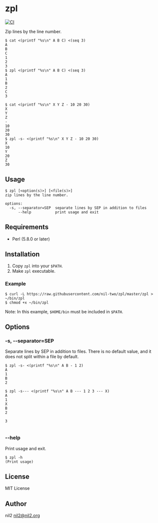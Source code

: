 zpl
===

[![CI](https://github.com/nil-two/zpl/actions/workflows/test.yml/badge.svg)](https://github.com/nil-two/zpl/actions/workflows/test.yml)

Zip lines by the line number.

```
$ cat <(printf "%s\n" A B C) <(seq 3)
A
B
C
1
2
3
$ zpl <(printf "%s\n" A B C) <(seq 3)
A
1
B
2
C
3

$ cat <(printf "%s\n" X Y Z - 10 20 30)
X
Y
Z
-
10
20
30
$ zpl -s- <(printf "%s\n" X Y Z - 10 20 30)
X
10
Y
20
Z
30
```

Usage
-----

```
$ zpl [<option(s)>] [<file(s)>]
zip lines by the line number.

options:
  -s, --separator=SEP  separate lines by SEP in addition to files
      --help           print usage and exit
```

Requirements
------------

- Perl (5.8.0 or later)

Installation
------------

1. Copy `zpl` into your `$PATH`.
2. Make `zpl` executable.

### Example

```
$ curl -L https://raw.githubusercontent.com/nil-two/zpl/master/zpl > ~/bin/zpl
$ chmod +x ~/bin/zpl
```

Note: In this example, `$HOME/bin` must be included in `$PATH`.

Options
-------

### -s, --separator=SEP

Separate lines by SEP in addition to files.
There is no default value, and it does not split within a file by default.

```
$ zpl -s- <(printf "%s\n" A B - 1 2)
A
1
B
2

$ zpl -s--- <(printf "%s\n" A B --- 1 2 3 --- X)
A
1
X
B
2

3


```

### --help

Print usage and exit.

```
$ zpl -h
(Print usage)
```

License
-------

MIT License

Author
------

nil2 <nil2@nil2.org>

